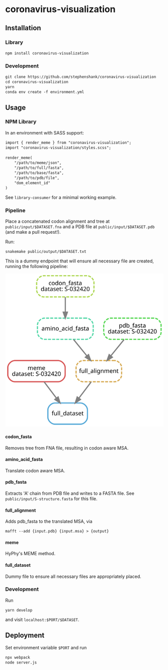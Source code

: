 # coronavirus-visualization

## Installation

### Library

```
npm install coronavirus-visualization
```

### Development

```
git clone https://github.com/stephenshank/coronavirus-visualization
cd coronavirus-visualization
yarn
conda env create -f environment.yml
```

## Usage

### NPM Library

In an environment with SASS support:

```
import { render_meme } from "coronavirus-visualization";
import "coronavirus-visualization/styles.scss";

render_meme(
	"/path/to/meme/json",
	"/path/to/full/fasta",
	"/path/to/base/fasta",
	"/path/to/pdb/file",
	"dom_element_id"
)
```

See `library-consumer` for a minimal working example.

### Pipeline

Place a concatenated codon alignment and tree at `public/input/$DATASET.fna` and a PDB file at `public/input/$DATASET.pdb` (and make a pull request!).

Run:
```
snakemake public/output/$DATASET.txt
```

This is a dummy endpoint that will ensure all necessary file are created, running the following pipeline:

<img src="./pipeline.svg">

#### codon_fasta
Removes tree from FNA file, resulting in codon aware MSA.

#### amino\_acid\_fasta
Translate codon aware MSA.

#### pdb_fasta
Extracts 'A' chain from PDB file and writes to a FASTA file.
See `public/input/S-structure.fasta` for this file.

#### full_alignment

Adds pdb_fasta to the translated MSA, via

```
mafft --add {input.pdb} {input.msa} > {output}
```

#### meme

HyPhy's MEME method.

#### full_dataset

Dummy file to ensure all necessary files are appropriately placed.

### Development

Run

```
yarn develop
```

and visit `localhost:$PORT/$DATASET`.

## Deployment

Set environment variable `$PORT` and run

```
npx webpack
node server.js
```